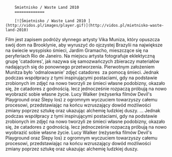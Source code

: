 
        Śmietnisko / Waste Land 2010 
        =============
        
        [![Śmietnisko / Waste Land 2010 ](http://vidos.pl/images/player.gif)](http://vidos.pl/mietnisko-waste-land-2010)
        
        
 Film jest zapisem podróży słynnego artysty Vika Muniza, który opuszcza swój dom na Brooklynie, aby wyruszyć do ojczystej Brazylii na największe na świecie wysypisko śmieci, Jardim Gramacho, mieszczące się na peryferiach Rio de Janeiro. Na miejscu artysta fotografuje eklektyczną grupę 'catadores', jak nazywa się samozwańczych zbieraczy materiałów nadających się do ponownego przetworzenia. Pierwotnym założeniem Munitza było 'odmalowanie' zdjęć catadores  za pomocą śmieci. Jednak podczas współpracy z tymi inspirującymi postaciami, gdy na podstawie zrobionych im zdjęć na nowo tworzyli ze śmieci własne podobizny, okazało się, że catadores z godnością. lecz jednocześnie rozpaczą próbują na nowo wyobrazić sobie własne życie. Lucy Walker (reżyserka filmów Devil's Playground oraz Ślepy los) z ogromnym wyczuciem towarzyszy całemu procesowi, przedstawiając na końcu wzruszający dowód możliwości zmiany poprzez sztukę oraz ukazując alchemię ludzkiej duszy.   ... Jednak podczas współpracy z tymi inspirującymi postaciami, gdy na podstawie zrobionych im zdjęć na nowo tworzyli ze śmieci własne podobizny, okazało się, że catadores z godnością. lecz jednocześnie rozpaczą próbują na nowo wyobrazić sobie własne życie. Lucy Walker (reżyserka filmów Devil's Playground oraz Ślepy los) z ogromnym wyczuciem towarzyszy całemu procesowi, przedstawiając na końcu wzruszający dowód możliwości zmiany poprzez sztukę oraz ukazując alchemię ludzkiej duszy.
    